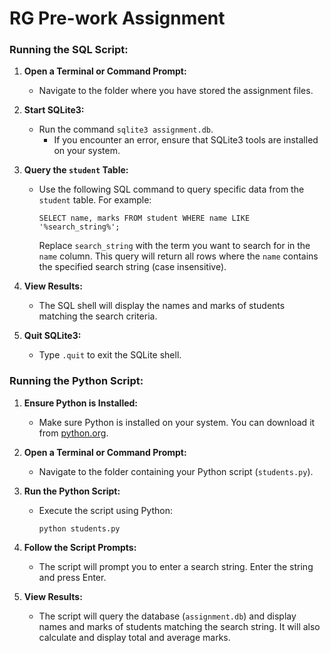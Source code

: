 # RG Pre-work Assignment 


### Running the SQL Script:

1. **Open a Terminal or Command Prompt:**
   - Navigate to the folder where you have stored the assignment files.

2. **Start SQLite3:**
   - Run the command `sqlite3 assignment.db`.
     - If you encounter an error, ensure that SQLite3 tools are installed on your system.

4. **Query the `student` Table:**
   - Use the following SQL command to query specific data from the `student` table. For example:
     ```
     SELECT name, marks FROM student WHERE name LIKE '%search_string%';
     ```
     Replace `search_string` with the term you want to search for in the `name` column. This query will return all rows where the `name` contains the specified search string (case insensitive).

5. **View Results:**
   - The SQL shell will display the names and marks of students matching the search criteria.

6. **Quit SQLite3:**
   - Type `.quit` to exit the SQLite shell.


### Running the Python Script:

1. **Ensure Python is Installed:**
   - Make sure Python is installed on your system. You can download it from [python.org](https://www.python.org/downloads/).

2. **Open a Terminal or Command Prompt:**
   - Navigate to the folder containing your Python script (`students.py`).

3. **Run the Python Script:**
   - Execute the script using Python:
     ```
     python students.py
     ```
   
4. **Follow the Script Prompts:**
   - The script will prompt you to enter a search string. Enter the string and press Enter.

5. **View Results:**
   - The script will query the database (`assignment.db`) and display names and marks of students matching the search string. It will also calculate and display total and average marks.
